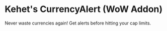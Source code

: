 # Kehet's CurrencyAlert (WoW Addon)


Never waste currencies again! Get alerts before hitting your cap limits.

